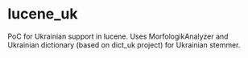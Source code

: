 # lucene_uk
PoC for Ukrainian support in lucene.
Uses MorfologikAnalyzer and Ukrainian dictionary (based on dict_uk project) for Ukrainian stemmer.

